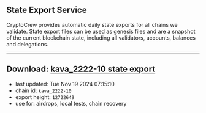 ## State Export Service
CryptoCrew provides automatic daily state exports for all chains we validate. State export files can be used as genesis files and are a snapshot of the current blockchain state, including all validators, accounts, balances and delegations.

---
**Download: [kava_2222-10 state export](https://dl-eu2.ccvalidators.com/SERVICE/kava/kava_2222-10_export_12722649.json)**
---

- last updated: Tue Nov 19 2024 07:15:10
- chain id: `kava_2222-10`
- export height: `12722649`
- use for: airdrops, local tests, chain recovery
